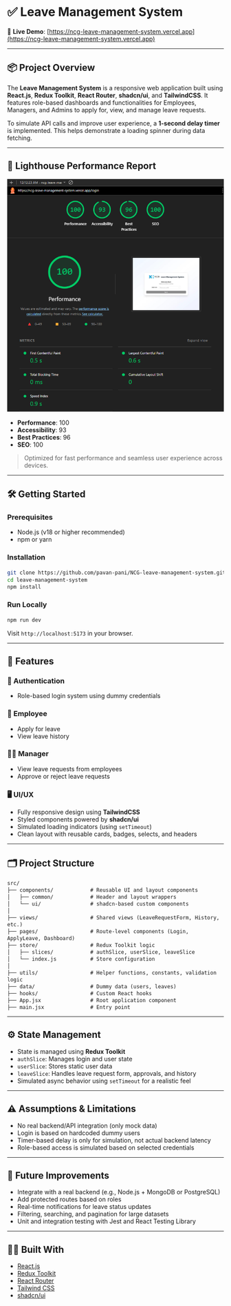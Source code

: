 # ✅ Leave Management System

🔗 **Live Demo**: [https://ncg-leave-management-system.vercel.app](https://ncg-leave-management-system.vercel.app)

---

## 📦 Project Overview

The **Leave Management System** is a responsive web application built using **React.js**, **Redux Toolkit**, **React Router**, **shadcn/ui**, and **TailwindCSS**. It features role-based dashboards and functionalities for Employees, Managers, and Admins to apply for, view, and manage leave requests.

To simulate API calls and improve user experience, a **1-second delay timer** is implemented. This helps demonstrate a loading spinner during data fetching.

---

## 🚀 Lighthouse Performance Report

<img src="./screenshots/lighthouse-report.png" alt="Lighthouse Report" width="700" />

- **Performance**: 100  
- **Accessibility**: 93  
- **Best Practices**: 96  
- **SEO**: 100  

> Optimized for fast performance and seamless user experience across devices.

---

## 🛠️ Getting Started

### Prerequisites

- Node.js (v18 or higher recommended)
- npm or yarn

### Installation

```bash
git clone https://github.com/pavan-pani/NCG-leave-management-system.git
cd leave-management-system
npm install
```

### Run Locally

```bash
npm run dev
```

Visit `http://localhost:5173` in your browser.

---

## 🧠 Features

### 🔐 Authentication

- Role-based login system using dummy credentials

### 👤 Employee

- Apply for leave
- View leave history

### 🧑‍💼 Manager

- View leave requests from employees
- Approve or reject leave requests

### 🖥️ UI/UX

- Fully responsive design using **TailwindCSS**
- Styled components powered by **shadcn/ui**
- Simulated loading indicators (using `setTimeout`)
- Clean layout with reusable cards, badges, selects, and headers

---

## 🗂️ Project Structure

```
src/
├── components/            # Reusable UI and layout components
│   ├── common/            # Header and layout wrappers
│   └── ui/                # shadcn-based custom components
│
├── views/                 # Shared views (LeaveRequestForm, History, etc.)
├── pages/                 # Route-level components (Login, ApplyLeave, Dashboard)
├── store/                 # Redux Toolkit logic
│   ├── slices/            # authSlice, userSlice, leaveSlice
│   └── index.js           # Store configuration
│
├── utils/                 # Helper functions, constants, validation logic
├── data/                  # Dummy data (users, leaves)
├── hooks/                 # Custom React hooks
├── App.jsx                # Root application component
├── main.jsx               # Entry point
```

---

## ⚙️ State Management

- State is managed using **Redux Toolkit**
- `authSlice`: Manages login and user state
- `userSlice`: Stores static user data
- `leaveSlice`: Handles leave request form, approvals, and history
- Simulated async behavior using `setTimeout` for a realistic feel

---

## ⚠️ Assumptions & Limitations

- No real backend/API integration (only mock data)
- Login is based on hardcoded dummy users
- Timer-based delay is only for simulation, not actual backend latency
- Role-based access is simulated based on selected credentials

---

## 🔮 Future Improvements

- Integrate with a real backend (e.g., Node.js + MongoDB or PostgreSQL)
- Add protected routes based on roles
- Real-time notifications for leave status updates
- Filtering, searching, and pagination for large datasets
- Unit and integration testing with Jest and React Testing Library

---

## 🧑‍💻 Built With

- [React.js](https://reactjs.org/)
- [Redux Toolkit](https://redux-toolkit.js.org/)
- [React Router](https://reactrouter.com/)
- [Tailwind CSS](https://tailwindcss.com/)
- [shadcn/ui](https://ui.shadcn.com/)
